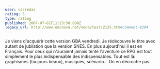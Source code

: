```yaml
---
user: carredas
rating: 5
type: rating
published: 2007-07-02T11:23:58.000Z
legacy_url: http://www.emunova.net/veda/test/2125.htm#comment-8294
---
```

Je viens d'acquérir cette version GBA vendredi. Je rédécouvre le titre avec autant de jubilation que la version SNES. En plus aujourd'hui il est en Français. Pour ceux qui n'auraient jamais tenté l'aventure ce RPG est tout simplement le plus indispensable des indispensables. Tout est là: graphismes (toujours beaux), musiques, scénario... On en décroche pas.